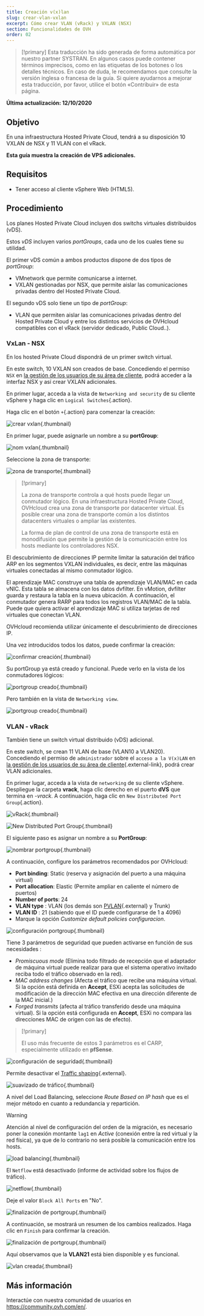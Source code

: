 ```yaml
---
title: Creación v(x)lan
slug: crear-vlan-vxlan
excerpt: Cómo crear VLAN (vRack) y VXLAN (NSX)
section: Funcionalidades de OVH
order: 02
---
```


> [!primary]
> Esta traducción ha sido generada de forma automática por nuestro partner SYSTRAN. En algunos casos puede contener términos imprecisos, como en las etiquetas de los botones o los detalles técnicos. En caso de duda, le recomendamos que consulte la versión inglesa o francesa de la guía. Si quiere ayudarnos a mejorar esta traducción, por favor, utilice el botón «Contribuir» de esta página.
>

**Última actualización: 12/10/2020**

## Objetivo

En una infraestructura Hosted Private Cloud, tendrá a su disposición 10 VXLAN de NSX y 11 VLAN con el vRack.

**Esta guía muestra la creación de VPS adicionales.**

## Requisitos

- Tener acceso al cliente vSphere Web (HTML5).

## Procedimiento

Los planes Hosted Private Cloud incluyen dos switchs virtuales distribuidos (vDS). 

Estos *vDS* incluyen varios *portGroups*, cada uno de los cuales tiene su utilidad.

El primer vDS común a ambos productos dispone de dos tipos de *portGroup*: 

- VMnetwork que permite comunicarse a internet.
- VXLAN gestionadas por NSX, que permite aislar las comunicaciones privadas dentro del Hosted Private Cloud.

El segundo vDS solo tiene un tipo de *portGroup*: 

- VLAN que permiten aislar las comunicaciones privadas dentro del Hosted Private Cloud y entre los distintos servicios de OVHcloud compatibles con el vRack (servidor dedicado, Public Cloud..). 

### VxLan - NSX 

En los hosted Private Cloud dispondrá de un primer switch virtual. 

En este switch, 10 VXLAN son creados de base. Concediendo el permiso `NSX` en [la gestión de los usuarios de su área de cliente](../manager-ovh-private-cloud/#usuarios), podrá acceder a la interfaz NSX y así crear VXLAN adicionales.

En primer lugar, acceda a la vista de `Networking and security` de su cliente vSphere y haga clic en `Logical Switches`{.action}.

Haga clic en el botón `+`{.action} para comenzar la creación:

![crear vxlan](images/01createVxLAN.png){.thumbnail}

En primer lugar, puede asignarle un nombre a su **portGroup**:

![nom vxlan](images/02nameVxLAN.png){.thumbnail}

Seleccione la zona de transporte: 

![zona de transporte](images/03transportZone.png){.thumbnail}

> [!primary]
>
> La zona de transporte controla a qué hosts puede llegar un conmutador lógico. En una infraestructura Hosted Private Cloud, OVHcloud crea una zona de transporte por datacenter virtual.
> Es posible crear una zona de transporte común a los distintos datacenters virtuales o ampliar las existentes.
>
> La forma de plan de control de una zona de transporte está en monodifusión que permite la gestión de la comunicación entre los hosts mediante los controladores NSX.
>

El descubrimiento de direcciones IP permite limitar la saturación del tráfico ARP en los segmentos VXLAN individuales, es decir, entre las máquinas virtuales conectadas al mismo conmutador lógico.

El aprendizaje MAC construye una tabla de aprendizaje VLAN/MAC en cada vNIC. Esta tabla se almacena con los datos dvfilter. En vMotion, dvfilter guarda y restaura la tabla en la nueva ubicación. A continuación, el conmutador genera RARP para todos los registros VLAN/MAC de la tabla. Puede que quiera activar el aprendizaje MAC si utiliza tarjetas de red virtuales que conectan VLAN.

OVHcloud recomienda utilizar únicamente el descubrimiento de direcciones IP.

Una vez introducidos todos los datos, puede confirmar la creación:

![confirmar creación](images/04ConfirmVxLAN.png){.thumbnail}

Su portGroup ya está creado y funcional. Puede verlo en la vista de los conmutadores lógicos: 

![portgroup creado](images/05VxLANcreated.png){.thumbnail}

Pero también en la vista de `Networking view`.

![portgroup creado](images/06VxLANnetworking.png){.thumbnail}

### VLAN - vRack

También tiene un switch virtual distribuido (vDS) adicional.

En este switch, se crean 11 VLAN de base (VLAN10 a VLAN20). Concediendo el permiso de `administrador` sobre el `acceso a la V(x)LAN` en [la gestión de los usuarios de su área de cliente](../manager-ovh-private-cloud/#usuarios){.external-link}, podrá crear VLAN adicionales.

En primer lugar, acceda a la vista de `networking` de su cliente vSphere. Despliegue la carpeta **vrack**, haga clic derecho en el puerto **dVS** que termina en *-vrack*. A continuación, haga clic en `New Distributed Port Group`{.action}.

![vRack](images/07network.png){.thumbnail}

![New Distributed Port Group](images/08network1.png){.thumbnail}

El siguiente paso es asignar un nombre a su **PortGroup**:

![nombrar portgroup](images/09network2.png){.thumbnail}

A continuación, configure los parámetros recomendados por OVHcloud:

- **Port binding**: Static (reserva y asignación del puerto a una máquina virtual)
- **Port allocation**: Elastic (Permite ampliar en caliente el número de puertos)
- **Number of ports**: 24
- **VLAN type** : VLAN (los demás son [PVLAN](https://kb.vmware.com/s/article/1010691){.external} y Trunk)
- **VLAN ID** : 21 (sabiendo que el ID puede configurarse de 1 a 4096)
- Marque la opción *Customize default policies configuracion*.

![configuración portgroup](images/10network3.png){.thumbnail}

Tiene 3 parámetros de seguridad que pueden activarse en función de sus necesidades : 

- *Promiscuous mode* (Elimina todo filtrado de recepción que el adaptador de máquina virtual puede realizar para que el sistema operativo invitado reciba todo el tráfico observado en la red).
- *MAC address changes* (Afecta el tráfico que recibe una máquina virtual. Si la opción está definida en **Accept**, ESXi acepta las solicitudes de modificación de la dirección MAC efectiva en una dirección diferente de la MAC inicial.)
- *Forged transmits* (afecta al tráfico transferido desde una máquina virtual). Si la opción está configurada en **Accept**, ESXi no compara las direcciones MAC de origen con las de efecto).

> [!primary]
>
> El uso más frecuente de estos 3 parámetros es el CARP, especialmente utilizado en **pfSense**.
> 

![configuración de seguridad](images/11network4.png){.thumbnail}

Permite desactivar el [Traffic shaping](https://docs.vmware.com/en/VMware-vSphere/6.5/com.vmware.vsphere.networking.doc/GUID-CF01515C-8525-4424-92B5-A982489BACE2.html){.external}.

![suavizado de tráfico](images/12network5.png){.thumbnail}

A nivel del Load Balancing, seleccione *Route Based on IP hash* que es el mejor método en cuanto a redundancia y repartición.

> [!warning]
>
> Atención al nivel de configuración del orden de la migración, es necesario poner la conexión montante `lag1` en *Active* (conexión entre la red virtual y la red física), ya que de lo contrario no será posible la comunicación entre los hosts.
>

![load balancing](images/13network6.png){.thumbnail}

El `Netflow` está desactivado (informe de actividad sobre los flujos de tráfico).

![netflow](images/14network7.png){.thumbnail}

Deje el valor `Block All Ports` en "No".

![finalización de portgroup](images/15network9.png){.thumbnail}

A continuación, se mostrará un resumen de los cambios realizados. Haga clic en `Finish` para confirmar la creación.

![finalización de portgroup](images/16network10.png){.thumbnail}

Aquí observamos que la **VLAN21** está bien disponible y es funcional.

![vlan creada](images/17network11.png){.thumbnail}

## Más información

Interactúe con nuestra comunidad de usuarios en <https://community.ovh.com/en/>.
